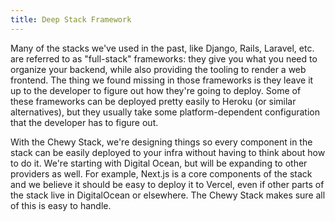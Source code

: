 ```yaml
---
title: Deep Stack Framework
---
```


Many of the stacks we've used in the past, like Django, Rails, Laravel, etc. are referred to as "full-stack" frameworks: they give you what you need to organize your backend, while also providing the tooling to render a web frontend. The thing we found missing in those frameworks is they leave it up to the developer to figure out how they're going to deploy. Some of these frameworks can be deployed pretty easily to Heroku (or similar alternatives), but they usually take some platform-dependent configuration that the developer has to figure out. 

With the Chewy Stack, we're designing things so every component in the stack can be easily deployed to your infra without having to think about how to do it. We're starting with Digital Ocean, but will be expanding to other providers as well. For example, Next.js is a core components of the stack and we believe it should be easy to deploy it to Vercel, even if other parts of the stack live in DigitalOcean or elsewhere. The Chewy Stack makes sure all of this is easy to handle.